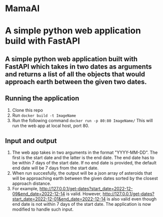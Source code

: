 # MamaAI

# A simple python web application build with FastAPI

## A simple python web application built with FastAPI which takes in two dates as arguments and returns a list of all the objects that would approach earth between the given two dates. 

## Running the application 
1. Clone this repo 
2. Run `docker build -t ImageName` 
3. Run the following command `docker run -p 80:80 ImageName/`
This will run the web app at local host, port 80. 

## Input and output 
1. The web app takes in two arguments in the format "YYYY-MM-DD". The first is the start date and the latter is the end date. The end date has to be within 7 days of the start date. If no end date is provided, the default end date will be 7 days from the start date. 
2. When run succesfully, the output will be a json array of asteroids that will be approaching earth between the given dates sorted by the closest approach distance. 
3. For example, http://127.0.0.1/get-dates?start_date=2022-12-09&end_date=2022-12-14 is valid. However, http://127.0.0.1/get-dates?start_date=2022-12-01&end_date=2022-12-14 is also valid even though end date is not within 7 days of the start date. The application is now modified to handle such input. 
